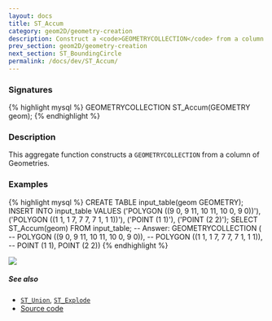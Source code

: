 ```yaml
---
layout: docs
title: ST_Accum
category: geom2D/geometry-creation
description: Construct a <code>GEOMETRYCOLLECTION</code> from a column of Geometries
prev_section: geom2D/geometry-creation
next_section: ST_BoundingCircle
permalink: /docs/dev/ST_Accum/
---
```


### Signatures

{% highlight mysql %}
GEOMETRYCOLLECTION ST_Accum(GEOMETRY geom);
{% endhighlight %}

### Description

This aggregate function constructs a `GEOMETRYCOLLECTION` from a column of Geometries.

### Examples

{% highlight mysql %}
CREATE TABLE input_table(geom GEOMETRY);
INSERT INTO input_table VALUES
    ('POLYGON ((9 0, 9 11, 10 11, 10 0, 9 0))'),
    ('POLYGON ((1 1, 1 7, 7 7, 7 1, 1 1))'),
    ('POINT (1 1)'),
    ('POINT (2 2)');
SELECT ST_Accum(geom) FROM input_table;
-- Answer: GEOMETRYCOLLECTION (
--    POLYGON ((9 0, 9 11, 10 11, 10 0, 9 0)),
--    POLYGON ((1 1, 1 7, 7 7, 7 1, 1 1)),
--    POINT (1 1), POINT (2 2))
{% endhighlight %}

<img class="displayed" src="../ST_Accum.png"/>

##### See also

* [`ST_Union`](../ST_Union), [`ST_Explode`](../ST_Explode)
* <a href="https://github.com/irstv/H2GIS/blob/master/h2spatial/src/main/java/org/h2gis/h2spatial/internal/function/spatial/aggregate/ST_Accum.java" target="_blank">Source code</a>

